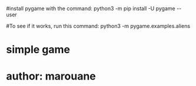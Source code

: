 #install pygame with the command:
python3 -m pip install -U pygame --user

#To see if it works, run this command:
python3 -m pygame.examples.aliens


# simple game
# author: marouane
